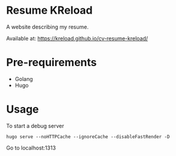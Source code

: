 # Resume KReload

A website describing my resume.

Available at: https://kreload.github.io/cv-resume-kreload/

# Pre-requirements

- Golang
- Hugo

# Usage

To start a debug server

`hugo serve --noHTTPCache --ignoreCache --disableFastRender -D`

Go to localhost:1313

